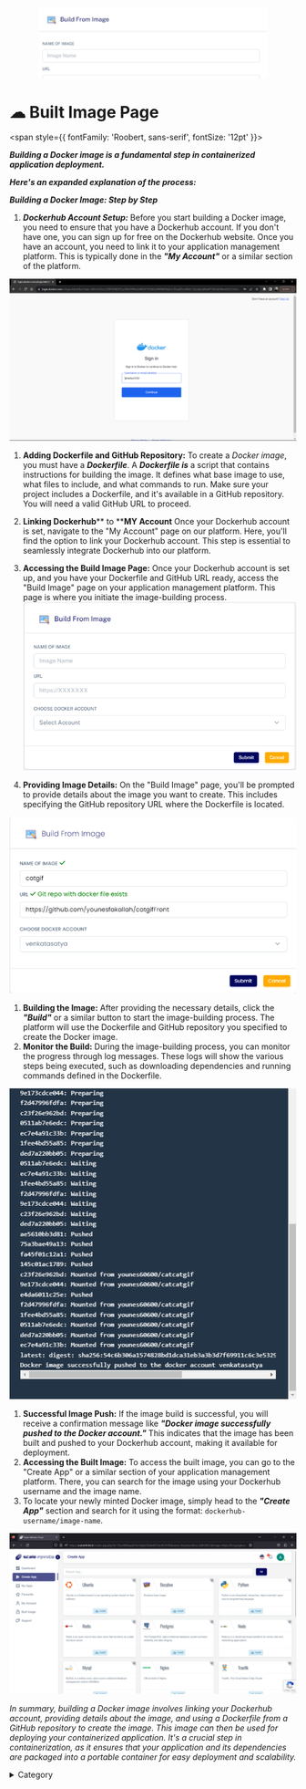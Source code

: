<p align="center">
  <img src="/img/zv.jpg" alt="Alt Text" width="400"/>
</p>

# ☁ Built Image Page
<span style={{ fontFamily: 'Roobert, sans-serif', fontSize: '12pt' }}>

_**Building a Docker image is a fundamental step in containerized application deployment.**_&#x20;

_**Here's an expanded explanation of the process:**_

_**Building a Docker Image: Step by Step**_

1. _**Dockerhub Account Setup:**_ Before you start building a Docker image, you need to ensure that you have a Dockerhub account. If you don't have one, you can sign up for free on the Dockerhub website. Once you have an account, you need to link it to your application management platform. This is typically done in the _**"My Account"**_ or a similar section of the platform.

![Alt Text](/img/d11.jpg)

1. **Adding Dockerfile and GitHub Repository:** To create a _Docker image_, you must have a _**Dockerfile**_. A _**Dockerfile is**_ a script that contains instructions for building the image. It defines what base image to use, what files to include, and what commands to run. Make sure your project includes a Dockerfile, and it's available in a GitHub repository. You will need a valid GitHub URL to proceed.
2. &#x20;**Linking Dockerhub**** to ****MY Account** Once your Dockerhub account is set, navigate to the "My Account"  page on our platform. Here, you'll find the option to link your Dockerhub account. This step is essential to seamlessly integrate Dockerhub into our platform.
3. **Accessing the Build Image Page:** Once your Dockerhub account is set up, and you have your Dockerfile and GitHub URL ready, access the "Build Image" page on your application management platform. This page is where you initiate the image-building process.
![Alt Text](/img/dd22.jpg)

1. **Providing Image Details:** On the "Build Image" page, you'll be prompted to provide details about the image you want to create. This includes specifying the GitHub repository URL where the Dockerfile is located.

![Alt Text](/img/d22.jpg)

1. **Building the Image:** After providing the necessary details, click the _**"Build"**_ or a similar button to start the image-building process. The platform will use the Dockerfile and GitHub repository you specified to create the Docker image.
2. **Monitor the Build:** During the image-building process, you can monitor the progress through log messages. These logs will show the various steps being executed, such as downloading dependencies and running commands defined in the Dockerfile.

![Alt Text](/img/d33.jpg)

1. **Successful Image Push:** If the image build is successful, you will receive a confirmation message like _**"Docker image successfully pushed to the Docker account."**_ This indicates that the image has been built and pushed to your Dockerhub account, making it available for deployment.
2. **Accessing the Built Image:** To access the built image, you can go to the "Create App" or a similar section of your application management platform. There, you can search for the image using your Dockerhub username and the image name.
3. To locate your newly minted Docker image, simply head to the _**"Create App"**_ section and search for it using the format: `dockerhub-username/image-name`.

![Alt Text](/img/ggg.jpg)

_In summary, building a Docker image involves linking your Dockerhub account, providing details about the image, and using a Dockerfile from a GitHub repository to create the image. This image can then be used for deploying your containerized application. It's a crucial step in containerization, as it ensures that your application and its dependencies are packaged into a portable container for easy deployment and scalability._



<details>

<summary>Category</summary>

Kubernetes, cloud computing, DevOps, cloud services, hosting platform, container orchestration, cloud infrastructure, cloud deployment, cloud management, cloud technology, cloud solutions, built image

</details>

</span>